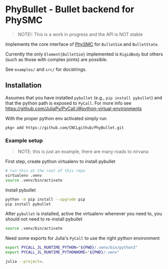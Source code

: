 # PhyBullet - Bullet backend for PhySMC

> NOTE!: This is a work in progress and the API is NOT stable

Implements the core interface of [PhySMC](https://github.com/CNCLgithub/PhySMC) for `BulletSim` and `BulletState`.

Currently the only `Element{BulletSim}` implemented is `RigidBody` but others (such as those with complex joints) are possible. 

See `examples/` and `src/` for docstrings. 


## Installation

Assumes that you have installed `pybullet` (e.g., `pip install pybullet`) and that the python path is exposed to `PyCall`. For more info see https://github.com/JuliaPy/PyCall.jl#python-virtual-environments


With the proper python env activated simply run 

``` julia-repl
pkg> add https://github.com/CNCLgithub/PhyBullet.git
```


### Example setup

> NOTE: this is just an example, there are many roads to nirvana

First step, create python virtualenv to install pybullet 

``` sh
# run this at the root of this repo 
virtualenv .venv
source .venv/bin/activate

```


Install pybullet
``` sh
python -m pip install --upgrade pip
pip install pybullet
```


After `pybullet` is installed, active the virtualenv whenever you need to, you should not need to re-install pybullet
``` sh
source .venv/bin/activate
```

Need some exports for Julia's `PyCall` to use the right python environment
``` sh
export PYCALL_JL_RUNTIME_PYTHON="${PWD}/.venv/bin/python3"
export PYCALL_JL_RUNTIME_PYTHONHOME="${PWD}/.venv"
```

``` sh
julia --project=.
```
